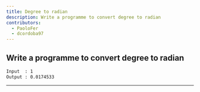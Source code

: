 ```yaml
---
title: Degree to radian
description: Write a programme to convert degree to radian
contributors:
  - PaoloFer
  - dcordoba97
---
```


## Write a programme to convert degree to radian

```txt
Input  : 1
Output : 0.0174533
```

---

